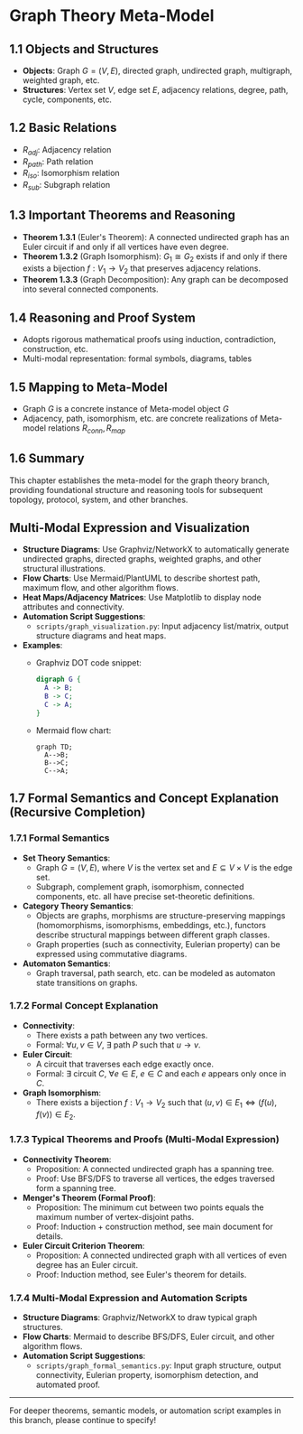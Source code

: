 # Graph Theory Meta-Model

## 1.1 Objects and Structures

- **Objects**: Graph $G=(V,E)$, directed graph, undirected graph, multigraph, weighted graph, etc.
- **Structures**: Vertex set $V$, edge set $E$, adjacency relations, degree, path, cycle, components, etc.

## 1.2 Basic Relations

- $R_{adj}$: Adjacency relation
- $R_{path}$: Path relation
- $R_{iso}$: Isomorphism relation
- $R_{sub}$: Subgraph relation

## 1.3 Important Theorems and Reasoning

- **Theorem 1.3.1** (Euler's Theorem): A connected undirected graph has an Euler circuit if and only if all vertices have even degree.
- **Theorem 1.3.2** (Graph Isomorphism): $G_1\cong G_2$ exists if and only if there exists a bijection $f:V_1\to V_2$ that preserves adjacency relations.
- **Theorem 1.3.3** (Graph Decomposition): Any graph can be decomposed into several connected components.

## 1.4 Reasoning and Proof System

- Adopts rigorous mathematical proofs using induction, contradiction, construction, etc.
- Multi-modal representation: formal symbols, diagrams, tables

## 1.5 Mapping to Meta-Model

- Graph $G$ is a concrete instance of Meta-model object $G$
- Adjacency, path, isomorphism, etc. are concrete realizations of Meta-model relations $R_{conn},R_{map}$

## 1.6 Summary

This chapter establishes the meta-model for the graph theory branch, providing foundational structure and reasoning tools for subsequent topology, protocol, system, and other branches.

## Multi-Modal Expression and Visualization

- **Structure Diagrams**: Use Graphviz/NetworkX to automatically generate undirected graphs, directed graphs, weighted graphs, and other structural illustrations.
- **Flow Charts**: Use Mermaid/PlantUML to describe shortest path, maximum flow, and other algorithm flows.
- **Heat Maps/Adjacency Matrices**: Use Matplotlib to display node attributes and connectivity.
- **Automation Script Suggestions**:
  - `scripts/graph_visualization.py`: Input adjacency list/matrix, output structure diagrams and heat maps.
- **Examples**:
  - Graphviz DOT code snippet:

    ```dot
    digraph G {
      A -> B;
      B -> C;
      C -> A;
    }
    ```

  - Mermaid flow chart:

    ```mermaid
    graph TD;
      A-->B;
      B-->C;
      C-->A;
    ```

## 1.7 Formal Semantics and Concept Explanation (Recursive Completion)

### 1.7.1 Formal Semantics

- **Set Theory Semantics**:
  - Graph $G=(V,E)$, where $V$ is the vertex set and $E\subseteq V\times V$ is the edge set.
  - Subgraph, complement graph, isomorphism, connected components, etc. all have precise set-theoretic definitions.
- **Category Theory Semantics**:
  - Objects are graphs, morphisms are structure-preserving mappings (homomorphisms, isomorphisms, embeddings, etc.), functors describe structural mappings between different graph classes.
  - Graph properties (such as connectivity, Eulerian property) can be expressed using commutative diagrams.
- **Automaton Semantics**:
  - Graph traversal, path search, etc. can be modeled as automaton state transitions on graphs.

### 1.7.2 Formal Concept Explanation

- **Connectivity**:
  - There exists a path between any two vertices.
  - Formal: $\forall u,v\in V,\ \exists$ path $P$ such that $u\to v$.
- **Euler Circuit**:
  - A circuit that traverses each edge exactly once.
  - Formal: $\exists$ circuit $C$, $\forall e\in E,\ e\in C$ and each $e$ appears only once in $C$.
- **Graph Isomorphism**:
  - There exists a bijection $f:V_1\to V_2$ such that $(u,v)\in E_1\iff (f(u),f(v))\in E_2$.

### 1.7.3 Typical Theorems and Proofs (Multi-Modal Expression)

- **Connectivity Theorem**:
  - Proposition: A connected undirected graph has a spanning tree.
  - Proof: Use BFS/DFS to traverse all vertices, the edges traversed form a spanning tree.
- **Menger's Theorem (Formal Proof)**:
  - Proposition: The minimum cut between two points equals the maximum number of vertex-disjoint paths.
  - Proof: Induction + construction method, see main document for details.
- **Euler Circuit Criterion Theorem**:
  - Proposition: A connected undirected graph with all vertices of even degree has an Euler circuit.
  - Proof: Induction method, see Euler's theorem for details.

### 1.7.4 Multi-Modal Expression and Automation Scripts

- **Structure Diagrams**: Graphviz/NetworkX to draw typical graph structures.
- **Flow Charts**: Mermaid to describe BFS/DFS, Euler circuit, and other algorithm flows.
- **Automation Script Suggestions**:
  - `scripts/graph_formal_semantics.py`: Input graph structure, output connectivity, Eulerian property, isomorphism detection, and automated proof.

---

For deeper theorems, semantic models, or automation script examples in this branch, please continue to specify!
